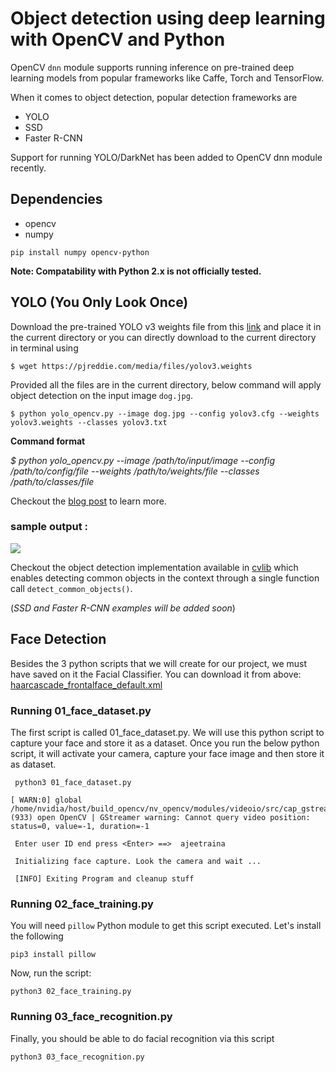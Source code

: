 # Object detection using deep learning with OpenCV and Python 

OpenCV `dnn` module supports running inference on pre-trained deep learning models from popular frameworks like Caffe, Torch and TensorFlow. 

When it comes to object detection, popular detection frameworks are
 * YOLO
 * SSD
 * Faster R-CNN
 
 Support for running YOLO/DarkNet has been added to OpenCV dnn module recently. 
 
 ## Dependencies
  * opencv
  * numpy
  
`pip install numpy opencv-python`

**Note: Compatability with Python 2.x is not officially tested.**

 ## YOLO (You Only Look Once)
 
 Download the pre-trained YOLO v3 weights file from this [link](https://pjreddie.com/media/files/yolov3.weights) and place it in the current directory or you can directly download to the current directory in terminal using
 
 `$ wget https://pjreddie.com/media/files/yolov3.weights`
 
 Provided all the files are in the current directory, below command will apply object detection on the input image `dog.jpg`.
 
 `$ python yolo_opencv.py --image dog.jpg --config yolov3.cfg --weights yolov3.weights --classes yolov3.txt`
 
 
 **Command format** 
 
 _$ python yolo_opencv.py --image /path/to/input/image --config /path/to/config/file --weights /path/to/weights/file --classes /path/to/classes/file_
 
 Checkout the [blog post](http://www.arunponnusamy.com/yolo-object-detection-opencv-python.html) to learn more.
 
 ### sample output :
 ![](object-detection.jpg)
 
Checkout the object detection implementation available in [cvlib](http:cvlib.net) which enables detecting common objects in the context through a single function call `detect_common_objects()`.
 
 
 (_SSD and Faster R-CNN examples will be added soon_)
 
 
 ## Face Detection 
 
Besides the 3 python scripts that we will create for our project, we must have saved on it the Facial Classifier. You can download it from above: [haarcascade_frontalface_default.xml](https://github.com/ajeetraina/object-detection-opencv-jetson/blob/master/haarcascade_frontalface_default.xml)
 
 
 ### Running 01_face_dataset.py
 
 The first script is called 01_face_dataset.py. We will use this python script to capture your face and store it as a dataset.
 Once you run the below python script, it will activate your camera, capture your face image and then store it as dataset.
 
```
 python3 01_face_dataset.py
```
 
``` 
[ WARN:0] global /home/nvidia/host/build_opencv/nv_opencv/modules/videoio/src/cap_gstreamer.cpp (933) open OpenCV | GStreamer warning: Cannot query video position: status=0, value=-1, duration=-1

 Enter user ID end press <Enter> ==>  ajeetraina

 Initializing face capture. Look the camera and wait ...

 [INFO] Exiting Program and cleanup stuff
```

### Running 02_face_training.py

You will need `pillow` Python module to get this script executed.
Let's install the following

```
pip3 install pillow
```

Now, run the script:

```
python3 02_face_training.py
```


### Running 03_face_recognition.py

Finally, you should be able to do facial recognition via this script

```
python3 03_face_recognition.py
```
